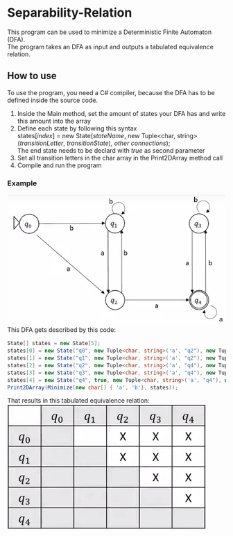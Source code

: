 # Separability-Relation
This program can be used to minimize a Deterministic Finite Automaton (DFA).  
The program takes an DFA as input and outputs a tabulated equivalence relation.

## How to use
To use the program, you need a C# compiler, because the DFA has to be defined inside the source code.
1. Inside the Main method, set the amount of states your DFA has and write this amount into the array
2. Define each state by following this syntax    
   states[*index*] = new State(*stateName*, new Tuple<char, string>(*transitionLetter*, *transitionState*), *other connections*);  
   The end state needs to be declard with *true* as second parameter
4. Set all transition letters in the char array in the Print2DArray method call
5. Compile and run the program

### Example
![DFA](https://github.com/MartenEMD/Separability-Relation/blob/master/Documentation/DFA.png)  
This DFA gets described by this code:  
```C#
State[] states = new State[5];
states[0] = new State("q0", new Tuple<char, string>('a', "q2"), new Tuple<char, string>('b', "q1"));
states[1] = new State("q1", new Tuple<char, string>('a', "q2"), new Tuple<char, string>('b', "q1"));
states[2] = new State("q2", new Tuple<char, string>('a', "q4"), new Tuple<char, string>('b', "q1"));
states[3] = new State("q3", new Tuple<char, string>('a', "q4"), new Tuple<char, string>('b', "q3"));
states[4] = new State("q4", true, new Tuple<char, string>('a', "q4"), new Tuple<char, string>('b', "q3"));
Print2DArray(Minimize(new char[] { 'a', 'b'}, states));
```
That results in this tabulated equivalence relation:  
![Tabulated-Equivalence-Relation](https://github.com/MartenEMD/Separability-Relation/blob/master/Documentation/Tabulated-Equivalence-Relation.png)

